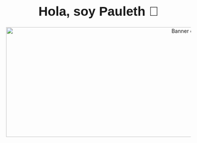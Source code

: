 <div align="center">
  <h1 style="font-family: 'Aptos', sans-serif; font-size: 2.5em;">Hola, soy Pauleth 🤗</h1>
</div>
<div align="center">
  <img src="https://firebasestorage.googleapis.com/v0/b/empresacontable-f6247.appspot.com/o/Colorful%20Cute%20Illustrated%20Desktop%20Wallpaper.png?alt=media&token=ff02f421-c0c1-4967-8ace-6402bbc118cd" style="width:200%; height:300px; object-fit:cover; object-position:center;" alt="Banner de Pauleth">
</div>
